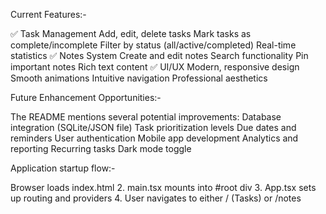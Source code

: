 
Current Features:-

✅ Task Management
Add, edit, delete tasks
Mark tasks as complete/incomplete
Filter by status (all/active/completed)
Real-time statistics
✅ Notes System
Create and edit notes
Search functionality
Pin important notes
Rich text content
✅ UI/UX
Modern, responsive design
Smooth animations
Intuitive navigation
Professional aesthetics

Future Enhancement Opportunities:-

The README mentions several potential improvements:
Database integration (SQLite/JSON file)
Task prioritization levels
Due dates and reminders
User authentication
Mobile app development
Analytics and reporting
Recurring tasks
Dark mode toggle


Application startup flow:-

 Browser loads index.html
2. main.tsx mounts <App /> into #root div
3. App.tsx sets up routing and providers
4. User navigates to either / (Tasks) or /notes

